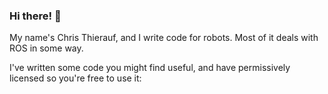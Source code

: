 ### Hi there! 👋
My name's Chris Thierauf, and I write code for robots. Most of it deals with ROS in some way.

I've written some code you might find useful, and have permissively licensed so you're free to use it:

<!--
[![ReadMe Card](https://github-readme-stats.vercel.app/api/pin/?username=cst0&repo=gpio_control)](https://github.com/cst0/gpio_control)
[![ReadMe Card](https://github-readme-stats.vercel.app/api/pin/?username=cst0&repo=discretized_movement)](https://github.com/cst0/discretized_movement)
[![ReadMe Card](https://github-readme-stats.vercel.app/api/pin/?username=cst0&repo=rosactive)](https://github.com/cst0/rosactive)
[![ReadMe Card](https://github-readme-stats.vercel.app/api/pin/?username=cst0&repo=dotfiles)](https://github.com/cst0/dotfiles)
-->
<!--
[![Chris' github stats](https://github-readme-stats.vercel.app/api?username=cst0&show_icons=true&theme=gruvbox)](https://github.com/cst0/github-readme-stats)
[![Top Langs](https://github-readme-stats.vercel.app/api/top-langs/?username=cst0)](https://github.com/cst0/github-readme-stats)

**cst0/cst0** is a ✨ _special_ ✨ repository because its `README.md` (this file) appears on your GitHub profile.

Here are some ideas to get you started:

- 🔭 I’m currently working on ...
- 🌱 I’m currently learning ...
- 👯 I’m looking to collaborate on ...
- 🤔 I’m looking for help with ...
- 💬 Ask me about ...
- 📫 How to reach me: ...
- 😄 Pronouns: ...
- ⚡ Fun fact: ...
-->
